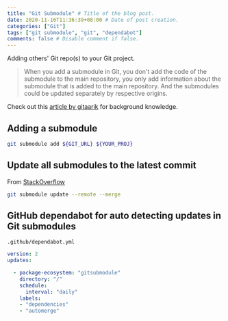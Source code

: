 ```yaml
---
title: "Git Submodule" # Title of the blog post.
date: 2020-11-16T11:36:39+08:00 # Date of post creation.
categories: ["Git"]
tags: ["git submodule", "git", "dependabot"]
comments: false # Disable comment if false.
---
```


Adding others' Git repo(s) to your Git project.

<!--more-->

> When you add a submodule in Git, you don't add the code of the submodule to the main repository, you only add information about the submodule that is added to the main repository. And the submodules could be updated separately by respective origins.

Check out this [article by gitaarik](https://gist.github.com/gitaarik/8735255) for background knowledge.

## Adding a submodule

```bash
git submodule add ${GIT_URL} ${YOUR_PROJ}
```

## Update all submodules to the latest commit

From [StackOverflow](https://stackoverflow.com/questions/5828324/update-git-submodule-to-latest-commit-on-origin/5828396#5828396)

```bash
git submodule update --remote --merge
```

## GitHub dependabot for auto detecting updates in Git submodules

`.github/dependabot.yml`

```yml
version: 2
updates:

  - package-ecosystem: "gitsubmodule"
    directory: "/"
    schedule:
      interval: "daily"
    labels:
    - "dependencies"
    - "automerge"
```

